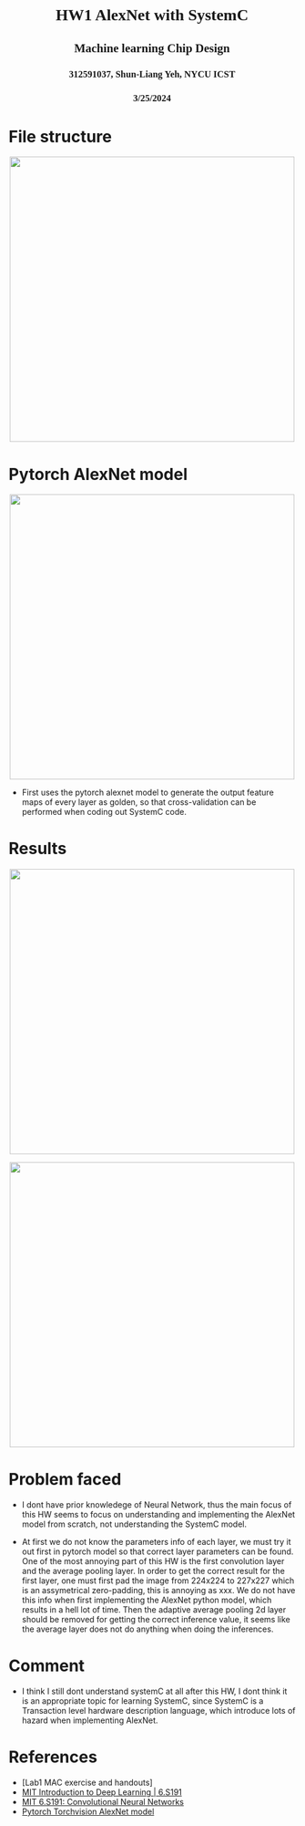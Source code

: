 # <strong><font face = "Times New Roman"><p style="text-align: center;">HW1 AlexNet with SystemC</p></font></strong>
## <font face = "Times New Roman"><p style="text-align: center;">Machine learning Chip Design</p></font>
### <font face = "Times New Roman"><p style="text-align: center;">312591037, Shun-Liang Yeh, NYCU ICST</p></font>
### <font face = "Times New Roman"><p style="text-align: center;">3/25/2024</p></font>


# File structure
<p align="center">
  <img src="./report_img/file_structure.png" width="500" heigh ="500">
</p>

<div style="page-break-after: always;"></div>

# Pytorch AlexNet model
<p align="center">
  <img src="./report_img/pytorch_model.png" width="500" heigh ="500">
</p>

- First uses the pytorch alexnet model to generate the output feature maps of every layer as golden, so that cross-validation can be performed when coding out SystemC code.
<div style="page-break-after: always;"></div>

# Results
<p align="center">
  <img src="./report_img/cat_result.png" width="500" heigh ="500">
</p>

<p align="center">
  <img src="./report_img/dog_result.png" width="500" heigh ="500">
</p>

<div style="page-break-after: always;"></div>

# Problem faced
- I dont have prior knowledege of Neural Network, thus the main focus of this HW seems to focus on understanding and implementing the AlexNet model from scratch, not understanding the SystemC model.

- At first we do not know the parameters info of each layer, we must try it out first in pytorch model so that correct layer parameters can be found. One of the most annoying part of this HW is the first convolution layer and the average pooling layer. In order to get the correct result for the first layer, one must first pad the image from 224x224 to 227x227 which is an assymetrical zero-padding, this is annoying as xxx. We do not have this info when first implementing the AlexNet python model, which results in a hell lot of time. Then the adaptive average pooling 2d layer should be removed for getting the correct inference value, it seems like the average layer does not do anything when doing the inferences.

# Comment
- I think I still dont understand systemC at all after this HW, I dont think it is an appropriate topic for learning SystemC, since SystemC is a Transaction level hardware description language, which introduce lots of hazard when implementing AlexNet.


# References
- [Lab1 MAC exercise and handouts]
- [MIT Introduction to Deep Learning | 6.S191](https://www.youtube.com/watch?v=QDX-1M5Nj7s&list=PLTZ1bhP8GBuTCqeY19TxhHyrwFiot42_U)
- [MIT 6.S191: Convolutional Neural Networks](https://www.youtube.com/watch?v=NmLK_WQBxB4&list=PLTZ1bhP8GBuTCqeY19TxhHyrwFiot42_U&index=4)
- [Pytorch Torchvision AlexNet model](https://github.com/pytorch/vision/blob/main/torchvision/models/alexnet.py)
